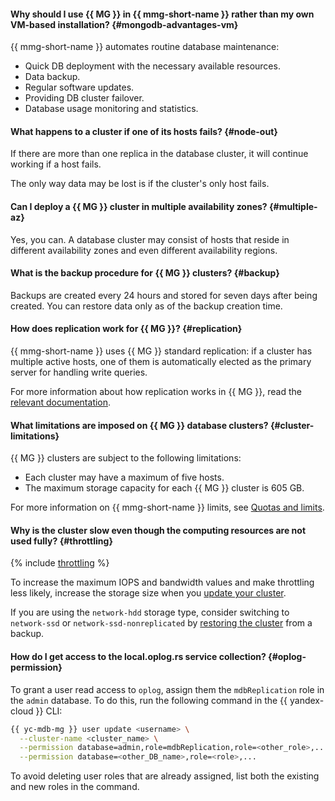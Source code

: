 #### Why should I use {{ MG }} in {{ mmg-short-name }} rather than my own VM-based installation? {#mongodb-advantages-vm}

{{ mmg-short-name }} automates routine database maintenance:

- Quick DB deployment with the necessary available resources.
- Data backup.
- Regular software updates.
- Providing DB cluster failover.
- Database usage monitoring and statistics.


#### What happens to a cluster if one of its hosts fails? {#node-out}

If there are more than one replica in the database cluster, it will continue working if a host fails.

The only way data may be lost is if the cluster's only host fails.


#### Can I deploy a {{ MG }} cluster in multiple availability zones? {#multiple-az}

Yes, you can. A database cluster may consist of hosts that reside in different availability zones and even different availability regions.


#### What is the backup procedure for {{ MG }} clusters? {#backup}

Backups are created every 24 hours and stored for seven days after being created. You can restore data only as of the backup creation time.


#### How does replication work for {{ MG }}? {#replication}

{{ mmg-short-name }} uses {{ MG }} standard replication: if a cluster has multiple active hosts, one of them is automatically elected as the primary server for handling write queries.

For more information about how replication works in {{ MG }}, read the [relevant documentation](https://docs.mongodb.com/manual/replication/).


#### What limitations are imposed on {{ MG }} database clusters? {#cluster-limitations}

{{ MG }} clusters are subject to the following limitations:

- Each cluster may have a maximum of five hosts.
- The maximum storage capacity for each {{ MG }} cluster is 605 GB.

For more information on {{ mmg-short-name }} limits, see [Quotas and limits](../../managed-mongodb/concepts/limits.md).

#### Why is the cluster slow even though the computing resources are not used fully? {#throttling}

{% include [throttling](../throttling.md) %}

To increase the maximum IOPS and bandwidth values and make throttling less likely, increase the storage size when you [update your cluster](../../managed-mongodb/operations/update.md#change-disk-size).

If you are using the `network-hdd` storage type, consider switching to `network-ssd` or `network-ssd-nonreplicated` by [restoring the cluster](../../managed-mongodb/operations/cluster-backups.md#restore) from a backup.

#### How do I get access to the local.oplog.rs service collection? {#oplog-permission}

To grant a user read access to `oplog`, assign them the `mdbReplication` role in the `admin` database. To do this, run the following command in the {{ yandex-cloud }} CLI:

```bash
{{ yc-mdb-mg }} user update <username> \
  --cluster-name <cluster_name> \
  --permission database=admin,role=mdbReplication,role=<other_role>,... \
  --permission database=<other_DB_name>,role=<role>,...
```

To avoid deleting user roles that are already assigned, list both the existing and new roles in the command.
